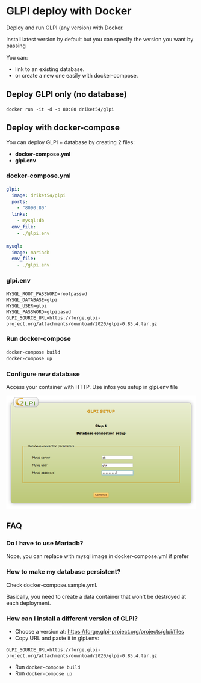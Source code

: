 # GLPI deploy with Docker

Deploy and run GLPI (any version) with Docker.

Install latest version by default but you can specify the version you want by passing

You can:
- link to an existing database.
- or create a new one easily with docker-compose.

## Deploy GLPI only (no database)

```docker run -it -d -p 80:80 driket54/glpi```

## Deploy with docker-compose

You can deploy GLPI + database by creating 2 files:
- **docker-compose.yml**
- **glpi.env**

### docker-compose.yml

```yml
glpi:
  image: driket54/glpi
  ports:
    - "8090:80"
  links:
    - mysql:db
  env_file:
    - ./glpi.env

mysql:
  image: mariadb
  env_file:
    - ./glpi.env
```

### glpi.env

```env
MYSQL_ROOT_PASSWORD=rootpasswd
MYSQL_DATABASE=glpi
MYSQL_USER=glpi
MYSQL_PASSWORD=glpipaswd
GLPI_SOURCE_URL=https://forge.glpi-project.org/attachments/download/2020/glpi-0.85.4.tar.gz
```

### Run docker-compose

```bash
docker-compose build
docker-compose up
```

### Configure new database

Access your container with HTTP.
Use infos you setup in glpi.env file

![alt tag](doc/glpi-db-setup.png)

## FAQ

### Do I have to use Mariadb?

Nope, you can replace with mysql image in docker-compose.yml if prefer

### How to make my database persistent?

Check docker-compose.sample.yml.

Basically, you need to create a data container that won't be destroyed at each deployment.

### How can I install a different version of GLPI?

- Choose a version at: https://forge.glpi-project.org/projects/glpi/files
- Copy URL and paste it in glpi.env:

```
GLPI_SOURCE_URL=https://forge.glpi-project.org/attachments/download/2020/glpi-0.85.4.tar.gz
```

- Run ```docker-compose build```
- Run ```docker-compose up```
